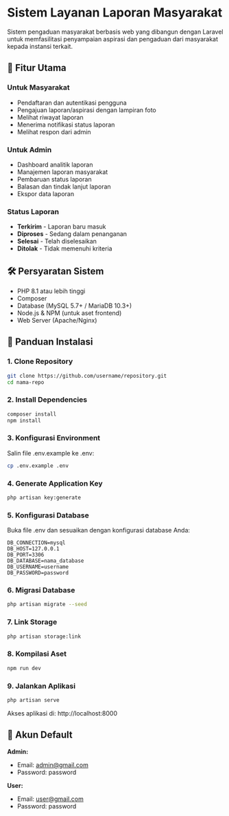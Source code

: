 # Sistem Layanan Laporan Masyarakat

Sistem pengaduan masyarakat berbasis web yang dibangun dengan Laravel untuk memfasilitasi penyampaian aspirasi dan pengaduan dari masyarakat kepada instansi terkait.

## 🚀 Fitur Utama

### Untuk Masyarakat
- Pendaftaran dan autentikasi pengguna
- Pengajuan laporan/aspirasi dengan lampiran foto
- Melihat riwayat laporan
- Menerima notifikasi status laporan
- Melihat respon dari admin

### Untuk Admin
- Dashboard analitik laporan
- Manajemen laporan masyarakat
- Pembaruan status laporan
- Balasan dan tindak lanjut laporan
- Ekspor data laporan

### Status Laporan
- **Terkirim** - Laporan baru masuk
- **Diproses** - Sedang dalam penanganan
- **Selesai** - Telah diselesaikan
- **Ditolak** - Tidak memenuhi kriteria

## 🛠️ Persyaratan Sistem

- PHP 8.1 atau lebih tinggi
- Composer
- Database (MySQL 5.7+ / MariaDB 10.3+)
- Node.js & NPM (untuk aset frontend)
- Web Server (Apache/Nginx)

## 🚀 Panduan Instalasi

### 1. Clone Repository
```bash
git clone https://github.com/username/repository.git
cd nama-repo
```

### 2. Install Dependencies
```bash
composer install
npm install
```

### 3. Konfigurasi Environment
Salin file .env.example ke .env:
```bash
cp .env.example .env
```

### 4. Generate Application Key
```bash
php artisan key:generate
```

### 5. Konfigurasi Database
Buka file .env dan sesuaikan dengan konfigurasi database Anda:
```env
DB_CONNECTION=mysql
DB_HOST=127.0.0.1
DB_PORT=3306
DB_DATABASE=nama_database
DB_USERNAME=username
DB_PASSWORD=password
```

### 6. Migrasi Database
```bash
php artisan migrate --seed
```

### 7. Link Storage
```bash
php artisan storage:link
```

### 8. Kompilasi Aset
```bash
npm run dev
```

### 9. Jalankan Aplikasi
```bash
php artisan serve
```

Akses aplikasi di: http://localhost:8000

## 🔐 Akun Default
**Admin:**
- Email: admin@gmail.com
- Password: password

**User:**
- Email: user@gmail.com
- Password: password
